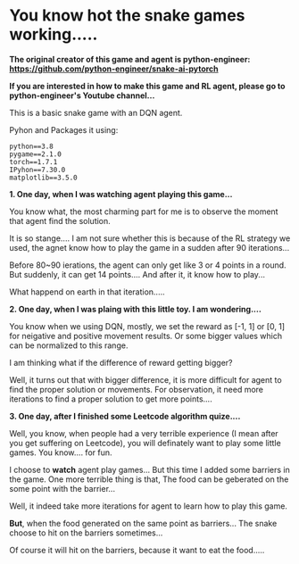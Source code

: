# You know hot the snake games working.....

**The original creator of this game and agent is python-engineer: https://github.com/python-engineer/snake-ai-pytorch**

**If you are interested in how to make this game and RL agent, please go to python-engineer's Youtube channel...**

This is a basic snake game with an DQN agent.

Pyhon and Packages it using: 
```
python==3.8 
pygame==2.1.0
torch==1.7.1
IPyhon==7.30.0
matplotlib==3.5.0
```

**1. One day, when I was watching agent playing this game...**

You know what, the most charming part for me is to observe the moment that agent find the solution.

It is so stange.... I am not sure whether this is because of the RL strategy we used, the agnet know how to play the game in a sudden after 90 iterations...

Before 80~90 ierations, the agent can only get like 3 or 4 points in a round. But suddenly, it can get 14 points.... And after it, it know how to play...

What happend on earth in that iteration.....


**2. One day, when I was plaing with this little toy. I am wondering....**

You know when we using DQN, mostly, we set the reward as [-1, 1] or [0, 1] for neigative and positive movement results. Or some bigger values which can be normalized to this range.

I am thinking what if the difference of reward getting bigger?

Well, it turns out that with bigger difference, it is more difficult for agent to find the proper solution or movements.
For observation, it need more iterations to find a proper solution to get more points....


**3. One day, after I finished some Leetcode algorithm quize....**

Well, you know, when people had a very terrible experience (I mean after you get suffering on Leetcode), you will definately want to play some little games. You know.... for fun.

I choose to **watch** agent play games... But this time I added some barriers in the game.
One more terrible thing is that, The food can be geberated on the some point with the barrier...

Well, it indeed take more iterations for agent to learn how to play this game.

**But**, when the food generated on the same point as barriers... The snake choose to hit on the barriers sometimes...

Of course it will hit on the barriers, because it want to eat the food.....




